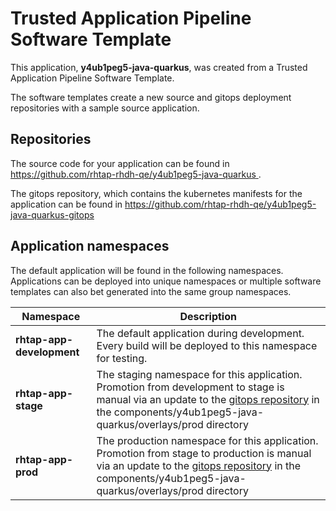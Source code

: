 # Trusted Application Pipeline Software Template

This application, **y4ub1peg5-java-quarkus**, was created from a Trusted Application Pipeline Software Template.

The software templates create a new source and gitops deployment repositories with a sample source application. 

## Repositories

The source code for your application can be found in [https://github.com/rhtap-rhdh-qe/y4ub1peg5-java-quarkus ](https://github.com/rhtap-rhdh-qe/y4ub1peg5-java-quarkus ).
 
The gitops repository, which contains the kubernetes manifests for the application can be found in 
[https://github.com/rhtap-rhdh-qe/y4ub1peg5-java-quarkus-gitops ](https://github.com/rhtap-rhdh-qe/y4ub1peg5-java-quarkus-gitops ) 

## Application namespaces 

The default application will be found in the following namespaces. Applications can be deployed into unique namespaces or multiple software templates can also bet generated into the same group namespaces.  

|  Namespace   |  Description   |  
| -------- | -------- |   
| **rhtap-app-development** | The default application during development. Every build will be deployed to this namespace for testing. | 
| **rhtap-app-stage** | The staging namespace for this application. Promotion from development to stage is manual via an update to the [gitops repository](https://github.com/rhtap-rhdh-qe/y4ub1peg5-java-quarkus-gitops ) in the components/y4ub1peg5-java-quarkus/overlays/prod directory |  
| **rhtap-app-prod** | The production namespace for this application. Promotion from stage to production is manual via an update to the [gitops repository](https://github.com/rhtap-rhdh-qe/y4ub1peg5-java-quarkus-gitops ) in the components/y4ub1peg5-java-quarkus/overlays/prod directory | 